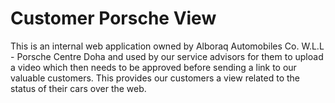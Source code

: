 # Customer Porsche View

This is an internal web application owned by Alboraq Automobiles Co. W.L.L - Porsche Centre Doha and used by our service advisors for them to upload a video which then needs to be approved before sending a link to our valuable customers. This provides our customers a view related to the status of their cars over the web.
